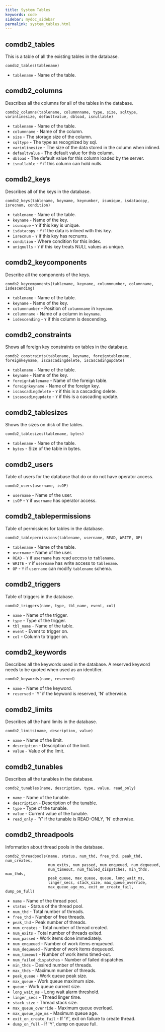 ```yaml
---
title: System Tables
keywords: code
sidebar: mydoc_sidebar
permalink: system_tables.html
---
```


## comdb2_tables

This is a table of all the existing tables in the database.

    comdb2_tables(tablename)

* `tablename` - Name of the table.

## comdb2_columns

Describes all the columns for all of the tables in the database.

    comdb2_columns(tablename, columnnname, type, size, sqltype,
    varinlinesize, defaultvalue, dbload, isnullable)

* `tablename` - Name of the table.
* `columnname` - Name of the column.
* `size` - The storage size of the column.
* `sqltype` - The type as recognized by sql.
* `varinlinesize` - The size of the data stored in the column when inlined.
* `defaultvalue` - The default value for this column.
* `dbload` - The default value for this column loaded by the server.
* `isnullable` - `Y` if this column can hold nulls.

## comdb2_keys

Describes all of the keys in the database.

    comdb2_keys(tablename, keyname, keynumber, isunique, isdatacopy,
    isrecnum, condition)

* `tablename` - Name of the table.
* `keyname` - Name of the key.
* `isunique` - `Y` if this key is unique.
* `isdatacopy` - `Y` if the data is inlined with this key.
* `isrecnum` - `Y` if this key has recnums.
* `condition` - Where condition for this index.
* `uniqnulls` - `Y` if this key treats NULL values as unique.

## comdb2_keycomponents

Describe all the components of the keys.

    comdb2_keycomponents(tablename, keyname, columnnumber, columnname,
    isdescending)

* `tablename` - Name of the table.
* `keyname` - Name of the key.
* `columnnumber` - Position of `columnname` in `keyname`.
* `columnname` - Name of a column in `keyname`.
* `isdescending` - `Y` if this column is descending.

## comdb2_constraints

Shows all foreign key constraints on tables in the database.

    comdb2_constraints(tablename, keyname, foreigntablename,
    foreignkeyname, iscascadingdelete, iscascadingupdate)

* `tablename` - Name of the table.
* `keyname` - Name of the key.
* `foreigntablename` - Name of the foreign table.
* `foreignkeyname` - Name of the foreign key.
* `iscascadingdelete` - `Y` if this is a cascading delete.
* `iscascadingupdate` - `Y` if this is a cascading update.

## comdb2_tablesizes

Shows the sizes on disk of the tables.

    comdb2_tablesizes(tablename, bytes)

* `tablename` - Name of the table.
* `bytes` - Size of the table in bytes.

## comdb2_users

Table of users for the database that do or do not have operator access.

    comdb2_users(username, isOP)

* `username` - Name of the user.
* `isOP` - `Y` if `username` has operator access.

## comdb2_tablepermissions

Table of permissions for tables in the database.

    comdb2_tablepermissions(tablename, username, READ, WRITE, OP)

* `tablename` - Name of the table.
* `username` - Name of the user.
* `READ` - `Y` if `username` has read access to `tablename`.
* `WRITE` - `Y` if `username` has write access to `tablename`.
* `OP` - `Y` if `username` can modify `tablename` schema.

## comdb2_triggers

Table of triggers in the database.

    comdb2_triggers(name, type, tbl_name, event, col)

* `name` - Name of the trigger.
* `type` - Type of the trigger.
* `tbl_name` - Name of the table.
* `event` - Event to trigger on.
* `col` - Column to trigger on.

## comdb2_keywords

Describes all the keywords used in the database. A reserved keyword needs to be
quoted when used as an identifier.

    comdb2_keywords(name, reserved)

* `name` - Name of the keyword.
* `reserved` - 'Y' if the keyword is reserved, 'N' otherwise.

## comdb2_limits

Describes all the hard limits in the database.

    comdb2_limits(name, description, value)

* `name` - Name of the limit.
* `description` - Description of the limit.
* `value` - Value of the limit.

## comdb2_tunables

Describes all the tunables in the database.

    comdb2_tunables(name, description, type, value, read_only)

* `name` - Name of the tunable.
* `description` - Description of the tunable.
* `type` - Type of the tunable.
* `value` - Current value of the tunable.
* `read_only` - 'Y' if the tunable is READ-ONLY, 'N' otherwise.

## comdb2_threadpools

Information about thread pools in the database.

    comdb2_threadpools(name, status, num_thd, free_thd, peak_thd, num_creates,
                       num_exits, num_passed, num_enqueued, num_dequeued,
                       num_timeout, num_failed_dispatches, min_thds, max_thds,
                       peak_queue, max_queue, queue, long_wait_ms,
                       linger_secs, stack_size, max_queue_override,
                       max_queue_age_ms, exit_on_create_fail, dump_on_full)

* `name` - Name of the thread pool.
* `status` - Status of the thread pool.
* `num_thd` - Total number of threads.
* `free_thd` - Number of free threads.
* `peak_thd` - Peak number of threads.
* `num_creates` - Total number of thread created.
* `num_exits` - Total number of threads exited.
* `num_passed` - Work items done immediately.
* `num_enqueued` - Number of work items enqueued.
* `num_dequeued` - Number of work items dequeued.
* `num_timeout` - Number of work items timed-out.
* `num_failed_dispatches` - Number of failed dispatches.
* `min_thds` - Desired number of threads.
* `max_thds` - Maximum number of threads.
* `peak_queue` - Work queue peak size.
* `max_queue` - Work queue maximum size.
* `queue` - Work queue current size.
* `long_wait_ms` - Long wait alarm threshold.
* `linger_secs` - Thread linger time.
* `stack_size` - Thread stack size.
* `max_queue_override` - Maximum queue overload.
* `max_queue_age_ms` - Maximum queue age.
* `exit_on_create_fail` - If 'Y', exit on failure to create thread.
* `dump_on_full` - If 'Y', dump on queue full.
